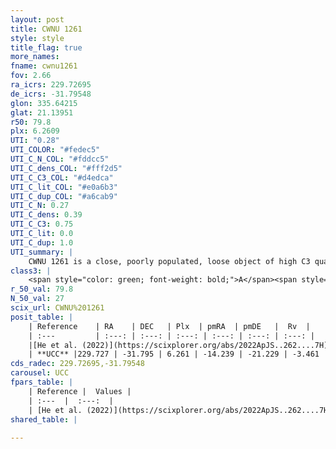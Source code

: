```yaml
---
layout: post
title: CWNU 1261
style: style
title_flag: true
more_names: 
fname: cwnu1261
fov: 2.66
ra_icrs: 229.72695
de_icrs: -31.79548
glon: 335.64215
glat: 21.13951
r50: 79.8
plx: 6.2609
UTI: "0.28"
UTI_COLOR: "#fedec5"
UTI_C_N_COL: "#fddcc5"
UTI_C_dens_COL: "#fff2d5"
UTI_C_C3_COL: "#d4edca"
UTI_C_lit_COL: "#e0a6b3"
UTI_C_dup_COL: "#a6cab9"
UTI_C_N: 0.27
UTI_C_dens: 0.39
UTI_C_C3: 0.75
UTI_C_lit: 0.0
UTI_C_dup: 1.0
UTI_summary: |
    CWNU 1261 is a close, poorly populated, loose object of high C3 quality. It was recently reported in the literature.
class3: |
    <span style="color: green; font-weight: bold;">A</span><span style="color: #FFC300; font-weight: bold;">B</span>
r_50_val: 79.8
N_50_val: 27
scix_url: CWNU%201261
posit_table: |
    | Reference    | RA    | DEC   | Plx  | pmRA  | pmDE   |  Rv  |
    | :---         | :---: | :---: | :---: | :---: | :---: | :---: |
    |[He et al. (2022)](https://scixplorer.org/abs/2022ApJS..262....7H) | 229.618 | -32.15 | 6.261 | -14.186 | -21.334 | -- |
    | **UCC** |229.727 | -31.795 | 6.261 | -14.239 | -21.229 | -3.461 | 
cds_radec: 229.72695,-31.79548
carousel: UCC
fpars_table: |
    | Reference |  Values |
    | :---  |  :---:  |
    | [He et al. (2022)](https://scixplorer.org/abs/2022ApJS..262....7H) | `A0=0.15, logAge=7.05` |
shared_table: |
    
---
```

